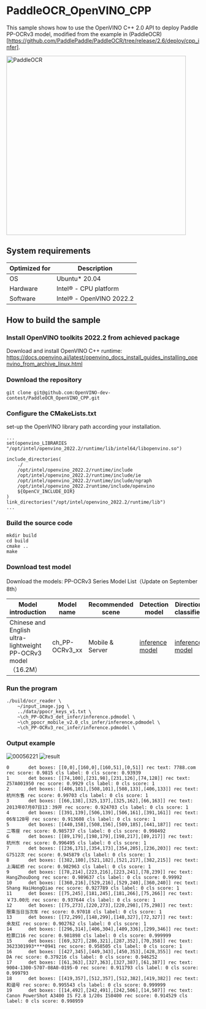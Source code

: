 # PaddleOCR_OpenVINO_CPP
This sample shows how to use the OpenVINO C++ 2.0 API to deploy Paddle PP-OCRv3 model, modified from the example in (PaddleOCR)[https://github.com/PaddlePaddle/PaddleOCR/tree/release/2.6/deploy/cpp_infer].

<img width="468" alt="PaddleOCR" src="https://user-images.githubusercontent.com/91237924/205211572-ee387d7c-6341-4541-85e7-6bfcbcdcbd79.png">

## System requirements

| Optimized for    | Description
|----------------- | ----------------------------------------
| OS               | Ubuntu* 20.04
| Hardware         | Intel® - CPU platform
| Software         | Intel® - OpenVINO 2022.2

## How to build the sample

### Install OpenVINO toolkits 2022.2 from achieved package
Download and install OpenVINO C++ runtime:
https://docs.openvino.ai/latest/openvino_docs_install_guides_installing_openvino_from_archive_linux.html

### Download the repository
```shell
git clone git@github.com:OpenVINO-dev-contest/PaddleOCR_OpenVINO_CPP.git
```

### Configure the CMakeLists.txt
set-up the OpenVINO library path according your installation. 
```shell
...
set(openvino_LIBRARIES "/opt/intel/openvino_2022.2/runtime/lib/intel64/libopenvino.so")

include_directories(
    ./
    /opt/intel/openvino_2022.2/runtime/include
    /opt/intel/openvino_2022.2/runtime/include/ie
    /opt/intel/openvino_2022.2/runtime/include/ngraph
    /opt/intel/openvino_2022.2runtime/include/openvino
    ${OpenCV_INCLUDE_DIR}
)
link_directories("/opt/intel/openvino_2022.2/runtime/lib")
...
```

### Build the source code
```
mkdir build
cd build
cmake ..
make
```

### Download test model
Download the models:
PP-OCRv3 Series Model List（Update on September 8th）

| Model introduction                                           | Model name                   | Recommended scene | Detection model                                              | Direction classifier                                         | Recognition model                                            |
| ------------------------------------------------------------ | ---------------------------- | ----------------- | ------------------------------------------------------------ | ------------------------------------------------------------ | ------------------------------------------------------------ |
| Chinese and English ultra-lightweight PP-OCRv3 model（16.2M）     | ch_PP-OCRv3_xx          | Mobile & Server | [inference model](https://paddleocr.bj.bcebos.com/PP-OCRv3/chinese/ch_PP-OCRv3_det_infer.tar) | [inference model](https://paddleocr.bj.bcebos.com/dygraph_v2.0/ch/ch_ppocr_mobile_v2.0_cls_infer.tar) | [inference model](https://paddleocr.bj.bcebos.com/PP-OCRv3/chinese/ch_PP-OCRv3_rec_infer.tar) |

### Run the program
```
./build/ocr_reader \
    ~/input_image.jpg \
    ../data/ppocr_keys_v1.txt \
    ~\ch_PP-OCRv3_det_infer/inference.pdmodel \
    ~\ch_ppocr_mobile_v2.0_cls_infer/inference.pdmodel \
    ~\ch_PP-OCRv3_rec_infer/inference.pdmodel \
```
 
### Output example
![00056221](https://user-images.githubusercontent.com/91237924/205421176-77296ee7-f200-4914-a719-dc1e827d0dd1.jpg)
![result](https://user-images.githubusercontent.com/91237924/205421169-08045ce3-5e7d-42f5-bd1a-911f76aac59b.jpg)

```
0       det boxes: [[0,0],[160,0],[160,51],[0,51]] rec text: 7788.com rec score: 0.9815 cls label: 0 cls score: 0.93939
1       det boxes: [[74,100],[231,98],[231,126],[74,128]] rec text: Z57A001950 rec score: 0.9929 cls label: 0 cls score: 1
2       det boxes: [[406,101],[508,101],[508,133],[406,133]] rec text: 杭州东售 rec score: 0.99703 cls label: 0 cls score: 1
3       det boxes: [[66,138],[325,137],[325,162],[66,163]] rec text: 2013年07月07日13：39开 rec score: 0.924703 cls label: 0 cls score: 1
4       det boxes: [[391,139],[506,139],[506,161],[391,161]] rec text: 06车12B号 rec score: 0.913608 cls label: 0 cls score: 1
5       det boxes: [[440,158],[508,156],[509,185],[441,187]] rec text: 二等座 rec score: 0.985737 cls label: 0 cls score: 0.998492
6       det boxes: [[89,179],[198,179],[198,217],[89,217]] rec text: 杭州东 rec score: 0.996495 cls label: 0 cls score: 1
7       det boxes: [[236,171],[354,173],[354,205],[236,203]] rec text: G7512次 rec score: 0.945879 cls label: 0 cls score: 1
8       det boxes: [[382,180],[521,182],[521,217],[382,215]] rec text: 上海虹桥 rec score: 0.982963 cls label: 0 cls score: 1
9       det boxes: [[78,214],[223,216],[223,241],[78,239]] rec text: HangZhouDong rec score: 0.989637 cls label: 0 cls score: 0.99992
10      det boxes: [[360,216],[529,216],[529,240],[360,240]] rec text: Shang HaiHongQiao rec score: 0.927789 cls label: 0 cls score: 1
11      det boxes: [[75,245],[181,245],[181,266],[75,266]] rec text: ￥73.00元 rec score: 0.937644 cls label: 0 cls score: 1
12      det boxes: [[75,273],[220,273],[220,298],[75,298]] rec text: 限乘当日当次车 rec score: 0.97018 cls label: 0 cls score: 1
13      det boxes: [[72,299],[148,299],[148,327],[72,327]] rec text: 余友红 rec score: 0.902762 cls label: 0 cls score: 1
14      det boxes: [[296,314],[406,304],[409,336],[299,346]] rec text: 检票口16 rec score: 0.981898 cls label: 0 cls score: 0.999999
15      det boxes: [[69,327],[286,321],[287,352],[70,358]] rec text: 3623301993****0941 rec score: 0.958505 cls label: 0 cls score: 1
16      det boxes: [[427,345],[449,343],[450,353],[428,355]] rec text: DA rec score: 0.379216 cls label: 0 cls score: 0.946252
17      det boxes: [[61,363],[327,363],[327,387],[61,387]] rec text: 9004-1300-5707-08A0-0195-0 rec score: 0.911793 cls label: 0 cls score: 0.999793
18      det boxes: [[419,357],[512,357],[512,382],[419,382]] rec text: 和谐号 rec score: 0.995543 cls label: 0 cls score: 0.999999
19      det boxes: [[14,492],[242,491],[242,506],[14,507]] rec text: Canon PowerShot A3400 IS F2.8 1/20s IS0400 rec score: 0.914529 cls label: 0 cls score: 0.998959
```
